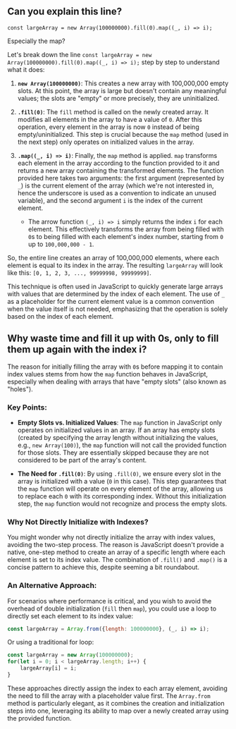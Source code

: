 ## Can you explain this line?

```
const largeArray = new Array(100000000).fill(0).map((_, i) => i);
```

Especially the map?

Let's break down the line `const largeArray = new Array(100000000).fill(0).map((_, i) => i);` step by step to understand what it does:

1. **`new Array(100000000)`**: This creates a new array with 100,000,000 empty slots. At this point, the array is large but doesn't contain any meaningful values; the slots are "empty" or more precisely, they are uninitialized.

2. **`.fill(0)`**: The `fill` method is called on the newly created array. It modifies all elements in the array to have a value of `0`. After this operation, every element in the array is now `0` instead of being empty/uninitialized. This step is crucial because the `map` method (used in the next step) only operates on initialized values in the array.

3. **`.map((_, i) => i)`**: Finally, the `map` method is applied. `map` transforms each element in the array according to the function provided to it and returns a new array containing the transformed elements. The function provided here takes two arguments: the first argument (represented by `_`) is the current element of the array (which we're not interested in, hence the underscore is used as a convention to indicate an unused variable), and the second argument `i` is the index of the current element.

    - The arrow function `(_, i) => i` simply returns the index `i` for each element. This effectively transforms the array from being filled with `0`s to being filled with each element's index number, starting from `0` up to `100,000,000 - 1`.

So, the entire line creates an array of 100,000,000 elements, where each element is equal to its index in the array. The resulting `largeArray` will look like this: `[0, 1, 2, 3, ..., 99999998, 99999999]`.

This technique is often used in JavaScript to quickly generate large arrays with values that are determined by the index of each element. The use of `_` as a placeholder for the current element value is a common convention when the value itself is not needed, emphasizing that the operation is solely based on the index of each element.

## Why waste time and fill it up with 0s, only to fill them up again with the index i?

The reason for initially filling the array with `0`s before mapping it to contain index values stems from how the `map` function behaves in JavaScript, especially when dealing with arrays that have "empty slots" (also known as "holes").

### Key Points:

- **Empty Slots vs. Initialized Values**: The `map` function in JavaScript only operates on initialized values in an array. If an array has empty slots (created by specifying the array length without initializing the values, e.g., `new Array(100)`), the `map` function will not call the provided function for those slots. They are essentially skipped because they are not considered to be part of the array's content.

- **The Need for `.fill(0)`**: By using `.fill(0)`, we ensure every slot in the array is initialized with a value (`0` in this case). This step guarantees that the `map` function will operate on every element of the array, allowing us to replace each `0` with its corresponding index. Without this initialization step, the `map` function would not recognize and process the empty slots.

### Why Not Directly Initialize with Indexes?

You might wonder why not directly initialize the array with index values, avoiding the two-step process. The reason is JavaScript doesn't provide a native, one-step method to create an array of a specific length where each element is set to its index value. The combination of `.fill()` and `.map()` is a concise pattern to achieve this, despite seeming a bit roundabout.

### An Alternative Approach:

For scenarios where performance is critical, and you wish to avoid the overhead of double initialization (`fill` then `map`), you could use a loop to directly set each element to its index value:

```javascript
const largeArray = Array.from({length: 100000000}, (_, i) => i);
```

Or using a traditional for loop:

```javascript
const largeArray = new Array(100000000);
for(let i = 0; i < largeArray.length; i++) {
    largeArray[i] = i;
}
```

These approaches directly assign the index to each array element, avoiding the need to fill the array with a placeholder value first. The `Array.from` method is particularly elegant, as it combines the creation and initialization steps into one, leveraging its ability to map over a newly created array using the provided function.
